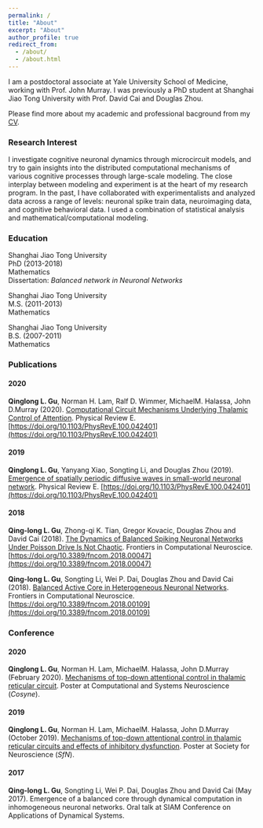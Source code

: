 ```yaml
---
permalink: /
title: "About"
excerpt: "About" 
author_profile: true
redirect_from: 
  - /about/
  - /about.html
---
```

I am a postdoctoral associate at Yale University School of Medicine, working with Prof. John Murray. I was previously a PhD student at Shanghai Jiao Tong University with Prof. David Cai and Douglas Zhou.

Please find more about my academic and professional bacground from my [CV](../files/CV_QinglongGu.pdf).

### Research Interest

I investigate cognitive neuronal dynamics through microcircuit models, and try to gain insights into the distributed computational mechanisms of various cognitive processes through large-scale modeling. The close interplay between modeling and experiment is at the heart of my research program. In the past, I have collaborated with experimentalists and analyzed data across a range of levels: neuronal spike train data,
neuroimaging data, and cognitive behavioral data. I used a combination of statistical analysis and mathematical/computational modeling. 



### Education

Shanghai Jiao Tong University<br/>
PhD (2013-2018)<br/>
Mathematics<br/>
Dissertation: _Balanced network in Neuronal Networks_

Shanghai Jiao Tong University<br/>
M.S. (2011-2013)<br/>
Mathematics<br/>

Shanghai Jiao Tong University<br/>
B.S. (2007-2011)<br/>
Mathematics<br/>


### Publications
#### 2020
**Qinglong L. Gu**, Norman H. Lam, Ralf D. Wimmer, MichaelM. Halassa, John D.Murray (2020). [Computational Circuit Mechanisms Underlying Thalamic Control of Attention](..//files//publications//GuQL-etal-thalamusTopDown-2020.pdf). Physical Review E. [https://doi.org/10.1103/PhysRevE.100.042401](https://doi.org/10.1103/PhysRevE.100.042401)

#### 2019
**Qinglong L. Gu**, Yanyang Xiao, Songting Li, and Douglas Zhou (2019). [Emergence of spatially periodic diffusive waves in small-world neuronal network](..//files//publications//GuQL-etal-DiffusiveWave-2019.pdf). Physical Review E. [https://doi.org/10.1103/PhysRevE.100.042401](https://doi.org/10.1103/PhysRevE.100.042401)

#### 2018
**Qing-long L. Gu**, Zhong-qi K. Tian, Gregor Kovacic, Douglas Zhou and David Cai (2018). [The Dynamics of Balanced Spiking Neuronal Networks Under Poisson Drive Is Not Chaotic](..//files//publications//GuQL-etal-NonChaotic-Balanced-Network-2018.pdf). Frontiers in Computational Neuroscice. [https://doi.org/10.3389/fncom.2018.00047](https://doi.org/10.3389/fncom.2018.00047)

**Qing-long L. Gu**, Songting Li, Wei P. Dai, Douglas Zhou and David Cai (2018). [Balanced Active Core in Heterogeneous Neuronal Networks](../files/publications/GuQL-etal-BalancedCore-2018.pdf). Frontiers in Computational Neuroscice. [https://doi.org/10.3389/fncom.2018.00109](https://doi.org/10.3389/fncom.2018.00109)




### Conference
#### 2020
**Qinglong L. Gu**, Norman H. Lam, MichaelM. Halassa, John D.Murray (February 2020). [Mechanisms of top-down attentional control in thalamic reticular circuit](../files/abstracts/2020Cosyne-Gu_etal/cosyne_2020_Poster_QinglongGu_NormanLam.pdf). Poster at Computational and Systems Neuroscience (_Cosyne_).

#### 2019
**Qinglong L. Gu**, Norman H. Lam, MichaelM. Halassa, John D.Murray (October 2019). [Mechanisms of top-down attentional control in thalamic
reticular circuits and effects of inhibitory dysfunction](../files/abstracts/2019SFN-Gu_etal/SfN_2019_Poster_QinglongGu_NormanLam.pdf). Poster at Society for Neuroscience (_SfN_).

#### 2017
**Qing-long L. Gu**, Songting Li, Wei P. Dai, Douglas Zhou and David Cai (May 2017). Emergence of a balanced core through dynamical computation in inhomogeneous neuronal networks. Oral talk at SIAM Conference on Applications of Dynamical Systems.











